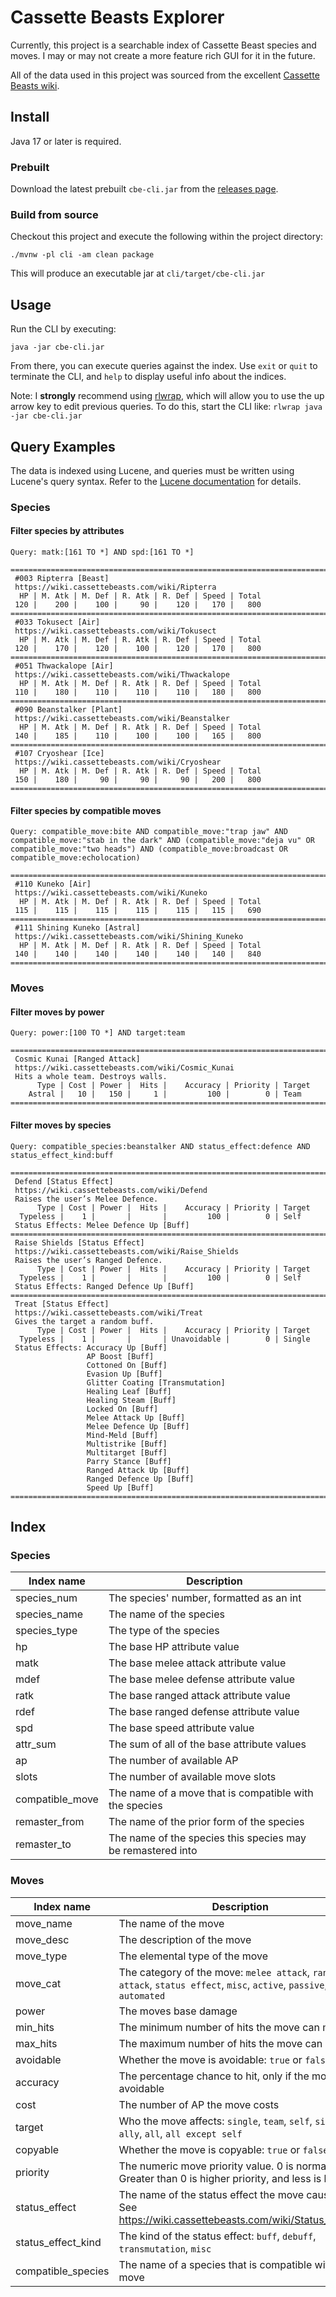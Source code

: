 # Cassette Beasts Explorer

Currently, this project is a searchable index of Cassette Beast species and moves. I may or may not create a more
feature rich GUI for it in the future.

All of the data used in this project was sourced from the excellent [Cassette Beasts wiki](https://wiki.cassettebeasts.com).

## Install

Java 17 or later is required.

### Prebuilt

Download the latest prebuilt `cbe-cli.jar` from the [releases page](https://github.com/pwinckles/cassette-beasts-explorer/releases).

### Build from source

Checkout this project and execute the following within the project directory:

```shell
./mvnw -pl cli -am clean package
```

This will produce an executable jar at `cli/target/cbe-cli.jar`

## Usage

Run the CLI by executing:

```shell
java -jar cbe-cli.jar
```

From there, you can execute queries against the index. Use `exit` or `quit` to terminate the CLI, and `help` to
display useful info about the indices.

Note: I **strongly** recommend using [rlwrap](https://github.com/hanslub42/rlwrap), which will allow you to use the
up arrow key to edit previous queries. To do this, start the CLI like: `rlwrap java -jar cbe-cli.jar`

## Query Examples

The data is indexed using Lucene, and queries must be written using Lucene's query syntax. Refer to the
[Lucene documentation](https://lucene.apache.org/core/9_7_0/queryparser/org/apache/lucene/queryparser/flexible/standard/StandardQueryParser.html) for details.

### Species

#### Filter species by attributes

```
Query: matk:[161 TO *] AND spd:[161 TO *]

================================================================================
 #003 Ripterra [Beast]
 https://wiki.cassettebeasts.com/wiki/Ripterra
  HP | M. Atk | M. Def | R. Atk | R. Def | Speed | Total
 120 |    200 |    100 |     90 |    120 |   170 |   800
================================================================================
 #033 Tokusect [Air]
 https://wiki.cassettebeasts.com/wiki/Tokusect
  HP | M. Atk | M. Def | R. Atk | R. Def | Speed | Total
 120 |    170 |    120 |    100 |    120 |   170 |   800
================================================================================
 #051 Thwackalope [Air]
 https://wiki.cassettebeasts.com/wiki/Thwackalope
  HP | M. Atk | M. Def | R. Atk | R. Def | Speed | Total
 110 |    180 |    110 |    110 |    110 |   180 |   800
================================================================================
 #090 Beanstalker [Plant]
 https://wiki.cassettebeasts.com/wiki/Beanstalker
  HP | M. Atk | M. Def | R. Atk | R. Def | Speed | Total
 140 |    185 |    110 |    100 |    100 |   165 |   800
================================================================================
 #107 Cryoshear [Ice]
 https://wiki.cassettebeasts.com/wiki/Cryoshear
  HP | M. Atk | M. Def | R. Atk | R. Def | Speed | Total
 150 |    180 |     90 |     90 |     90 |   200 |   800
================================================================================
```

#### Filter species by compatible moves

```
Query: compatible_move:bite AND compatible_move:"trap jaw" AND compatible_move:"stab in the dark" AND (compatible_move:"deja vu" OR compatible_move:"two heads") AND (compatible_move:broadcast OR compatible_move:echolocation)

================================================================================
 #110 Kuneko [Air]
 https://wiki.cassettebeasts.com/wiki/Kuneko
  HP | M. Atk | M. Def | R. Atk | R. Def | Speed | Total
 115 |    115 |    115 |    115 |    115 |   115 |   690
================================================================================
 #111 Shining Kuneko [Astral]
 https://wiki.cassettebeasts.com/wiki/Shining_Kuneko
  HP | M. Atk | M. Def | R. Atk | R. Def | Speed | Total
 140 |    140 |    140 |    140 |    140 |   140 |   840
================================================================================
```

### Moves

#### Filter moves by power

```
Query: power:[100 TO *] AND target:team

================================================================================
 Cosmic Kunai [Ranged Attack]
 https://wiki.cassettebeasts.com/wiki/Cosmic_Kunai
 Hits a whole team. Destroys walls.
      Type | Cost | Power |  Hits |    Accuracy | Priority | Target
    Astral |   10 |   150 |     1 |         100 |        0 | Team
================================================================================
```

#### Filter moves by species

```
Query: compatible_species:beanstalker AND status_effect:defence AND status_effect_kind:buff

================================================================================
 Defend [Status Effect]
 https://wiki.cassettebeasts.com/wiki/Defend
 Raises the user’s Melee Defence.
      Type | Cost | Power |  Hits |    Accuracy | Priority | Target
  Typeless |    1 |       |       |         100 |        0 | Self
 Status Effects: Melee Defence Up [Buff]
================================================================================
 Raise Shields [Status Effect]
 https://wiki.cassettebeasts.com/wiki/Raise_Shields
 Raises the user’s Ranged Defence.
      Type | Cost | Power |  Hits |    Accuracy | Priority | Target
  Typeless |    1 |       |       |         100 |        0 | Self
 Status Effects: Ranged Defence Up [Buff]
================================================================================
 Treat [Status Effect]
 https://wiki.cassettebeasts.com/wiki/Treat
 Gives the target a random buff.
      Type | Cost | Power |  Hits |    Accuracy | Priority | Target
  Typeless |    1 |       |       | Unavoidable |        0 | Single
 Status Effects: Accuracy Up [Buff]
                 AP Boost [Buff]
                 Cottoned On [Buff]
                 Evasion Up [Buff]
                 Glitter Coating [Transmutation]
                 Healing Leaf [Buff]
                 Healing Steam [Buff]
                 Locked On [Buff]
                 Melee Attack Up [Buff]
                 Melee Defence Up [Buff]
                 Mind-Meld [Buff]
                 Multistrike [Buff]
                 Multitarget [Buff]
                 Parry Stance [Buff]
                 Ranged Attack Up [Buff]
                 Ranged Defence Up [Buff]
                 Speed Up [Buff]
================================================================================
```

## Index

### Species

| Index name      | Description                                                 |
|-----------------|-------------------------------------------------------------|
| species_num     | The species' number, formatted as an int                    |
| species_name    | The name of the species                                     |
| species_type    | The type of the species                                     |
| hp              | The base HP attribute value                                 |
| matk            | The base melee attack attribute value                       |
| mdef            | The base melee defense attribute value                      |
| ratk            | The base ranged attack attribute value                      |
| rdef            | The base ranged defense attribute value                     |
| spd             | The base speed attribute value                              |
| attr_sum        | The sum of all of the base attribute values                 |
| ap              | The number of available AP                                  |
| slots           | The number of available move slots                          |
| compatible_move | The name of a move that is compatible with the species      |
| remaster_from   | The name of the prior form of the species                   |
| remaster_to     | The name of the species this species may be remastered into |

### Moves

| Index name         | Description                                                                                                          |
|--------------------|----------------------------------------------------------------------------------------------------------------------|
| move_name          | The name of the move                                                                                                 |
| move_desc          | The description of the move                                                                                          |
| move_type          | The elemental type of the move                                                                                       |
| move_cat           | The category of the move: `melee attack`, `ranged attack`, `status effect`, `misc`, `active`, `passive`, `automated` |
| power              | The moves base damage                                                                                                |
| min_hits           | The minimum number of hits the move can make                                                                         |
| max_hits           | The maximum number of hits the move can make                                                                         |
| avoidable          | Whether the move is avoidable: `true` or `false`                                                                     |
| accuracy           | The percentage chance to hit, only if the move is avoidable                                                          |
| cost               | The number of AP the move costs                                                                                      |
| target             | Who the move affects: `single`, `team`, `self`, `single ally`, `all`, `all except self`                              |
| copyable           | Whether the move is copyable: `true` or `false`                                                                      |
| priority           | The numeric move priority value. 0 is normal. Greater than 0 is higher priority, and less is lower.                  |
| status_effect      | The name of the status effect the move causes. See https://wiki.cassettebeasts.com/wiki/Status_Effects               |
| status_effect_kind | The kind of the status effect: `buff`, `debuff`, `transmutation`, `misc`                                             |
| compatible_species | The name of a species that is compatible with the move                                                               |
